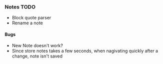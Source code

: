 <!--GSREFYFVK05
<!--GSREFLM0C1U-->
### Notes TODO
<!--GSREFXUFQIP-->
- Block quote parser
- Rename a note
<!--GSREFKODP4M-->
#### Bugs

- New Note doesn't work?
- Since store notes takes a few seconds, when nagivating quickly after a change, note isn't saved